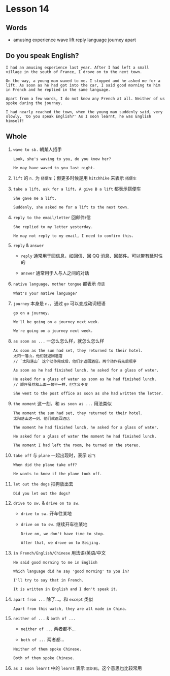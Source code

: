 # Lesson 14

## Words

- amusing experience wave lift reply language journey apart

## Do you speak English?

```
I had an amusing experience last year. After I had left a small village in the south of France, I drove on to the next town.

On the way, a young man waved to me. I stopped and he asked me for a lift. As soon as he had got into the car, I said good morning to him in French and he replied in the same language.

Apart from a few words, I do not know any French at all. Neither of us spoke during the journey.

I had nearly reached the town, when the young man suddenly said, very slowly, 'Do you speak English?' As I soon learnt, he was English himself!
```

## Whole

1. `wave to sb.` 朝某人招手

   ```
   Look, she's waving to you, do you know her?

   He may have waved to you last night.
   ```

2. `lift` 的 `n.` 为 `搭便车`；但更多时候是用 `hitchhike` 来表示 `搭便车`

3. `take a lift`、`ask for a lift`、`A give B a lift` 都表示搭便车

   ```
   She gave me a lift.

   Suddenly, she asked me for a lift to the next town.
   ```

4. `reply to the email/letter` 回邮件/信

   ```
   She replied to my letter yesterday.

   He may not reply to my email, I need to confirm this.
   ```

5. `reply` & `answer`

   - `reply` 通常用于回信息，如回信、回 QQ 消息、回邮件。可以带有延时性的

   - `answer` 通常用于人与人之间的对话

6. `native language`、`mother tongue` 都表示 `母语`

   ```
   What's your native language?
   ```

7. `journey` 本身是 `n.`，通过 `go` 可以变成动词短语

   ```
   go on a journey.

   We'll be going on a journey next week.

   We're going on a journey next week.
   ```

8. `as soon as ...` 一怎么怎么样，就怎么怎么样

   ```
   As soon as the sun had set, they returned to their hotel.
   太阳一落山，他们就返回酒店
   // `太阳落山` 这个动作完成后，他们才返回酒店。两个动作有先后顺序

   As soon as he had finished lunch, he asked for a glass of water.

   He asked for a glass of water as soon as he had finished lunch.
   // 顺序虽然和上面一句不一样，但含义不变

   She went to the post office as soon as she had written the letter.
   ```

9. `the moment` 这一刻。和 `as soon as ...` 用法类似

   ```
   The moment the sun had set, they returned to their hotel.
   太阳落山这一刻，他们就返回酒店

   The moment he had finished lunch, he asked for a glass of water.

   He asked for a glass of water the moment he had finished lunch.

   The moment I had left the room, he turned on the stereo.
   ```

10. `take off` 与 `plane` 一起出现时，表示 `起飞`

    ```
    When did the plane take off?

    He wants to know if the plane took off.
    ```

11. `let out the dogs` 把狗放出去

    ```
    Did you let out the dogs?
    ```

12. `drive to sw.` & `drive on to sw.`

    - `drive to sw.` 开车往某地

    - `drive on to sw.` 继续开车往某地

      ```
      Drive on, we don't have time to stop.

      After that, we drove on to Beijing.
      ```

13. `in French/English/Chinese` 用法语/英语/中文

    ```
    He said good morning to me in English

    Which language did he say 'good morning' to you in?

    I'll try to say that in French.

    It is written in English and I don't speak it.
    ```

14. `apart from ...` 除了...。和 `except` 类似

    ```
    Apart from this watch, they are all made in China.
    ```

15. `neither of ...` & `both of ...`

    - `neither of ...` 两者都不...

    - `both of ...` 两者都...

    ```
    Neither of them spoke Chinese.

    Both of them spoke Chinese.
    ```

16. `as I soon learnt` 中的 `learnt` 表示 `意识到`。这个意思也比较常用
